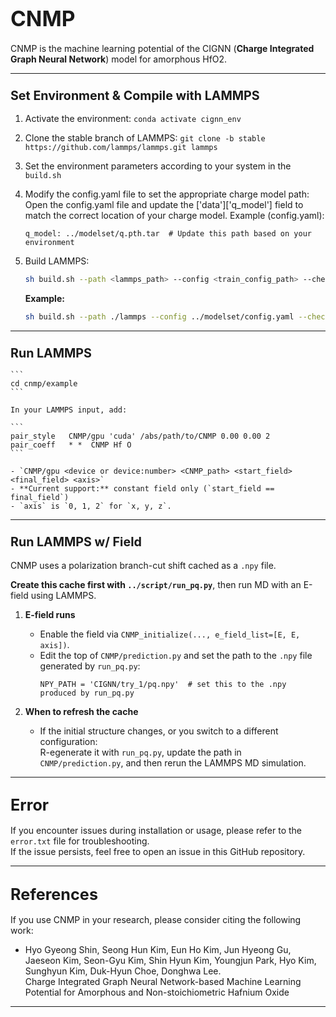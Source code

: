 # <span style="font-size:larger;">CNMP</span>

CNMP is the machine learning potential of the CIGNN (**Charge Integrated Graph Neural Network**) model for amorphous HfO2.

---

### <span style="font-size:larger;">Set Environment & Compile with LAMMPS</span>

1. Activate the environment: `conda activate cignn_env`
2. Clone the stable branch of LAMMPS: `git clone -b stable https://github.com/lammps/lammps.git lammps`
3. Set the environment parameters according to your system in the `build.sh`
4. Modify the config.yaml file to set the appropriate charge model path:
Open the config.yaml file and update the ['data']['q_model'] field to match the correct location of your charge model.
Example (config.yaml):
   ```data:
   q_model: ../modelset/q.pth.tar  # Update this path based on your environment
   ```
5. Build LAMMPS:  
   
   ```bash
   sh build.sh --path <lammps_path> --config <train_config_path> --checkpoint <trained_checkpoint_path>
   ```

   **Example:**

   ```bash
   sh build.sh --path ./lammps --config ../modelset/config.yaml --checkpoint ../modelset/efs.pth.tar
   ```

---

### <span style="font-size:larger;">Run LAMMPS</span>

    ```
    cd cnmp/example
    ```

    In your LAMMPS input, add:

    ```
    pair_style   CNMP/gpu 'cuda' /abs/path/to/CNMP 0.00 0.00 2
    pair_coeff   * *  CNMP Hf O
    ```

    - `CNMP/gpu <device or device:number> <CNMP_path> <start_field> <final_field> <axis>`  
    - **Current support:** constant field only (`start_field == final_field`)  
    - `axis` is `0, 1, 2` for `x, y, z`.

---

### <span style="font-size:larger;">Run LAMMPS w/ Field</span>

CNMP uses a polarization branch-cut shift cached as a `.npy` file.

**Create this cache first with `../script/run_pq.py`**, then run MD with an E-field using LAMMPS.

1) **E-field runs**  
   - Enable the field via `CNMP_initialize(..., e_field_list=[E, E, axis])`.  
   - Edit the top of `CNMP/prediction.py` and set the path to the `.npy` file generated by `run_pq.py`:
     ```
     NPY_PATH = 'CIGNN/try_1/pq.npy'  # set this to the .npy produced by run_pq.py
     ```

2) **When to refresh the cache**  
   - If the initial structure changes, or you switch to a different configuration:  
     R-egenerate it with `run_pq.py`, update the path in `CNMP/prediction.py`, and then rerun the LAMMPS MD simulation.

---

## <span style="font-size:larger;">Error</span>

If you encounter issues during installation or usage, please refer to the `error.txt` file for troubleshooting.  
If the issue persists, feel free to open an issue in this GitHub repository.

---

## <span style="font-size:larger;">References</span>

If you use CNMP in your research, please consider citing the following work:

- Hyo Gyeong Shin, Seong Hun Kim, Eun Ho Kim, Jun Hyeong Gu, Jaeseon Kim, Seon-Gyu Kim, Shin Hyun Kim, Youngjun Park, Hyo Kim, Sunghyun Kim, Duk-Hyun Choe, Donghwa Lee.  
  Charge Integrated Graph Neural Network-based Machine Learning Potential for Amorphous and Non-stoichiometric Hafnium Oxide

---